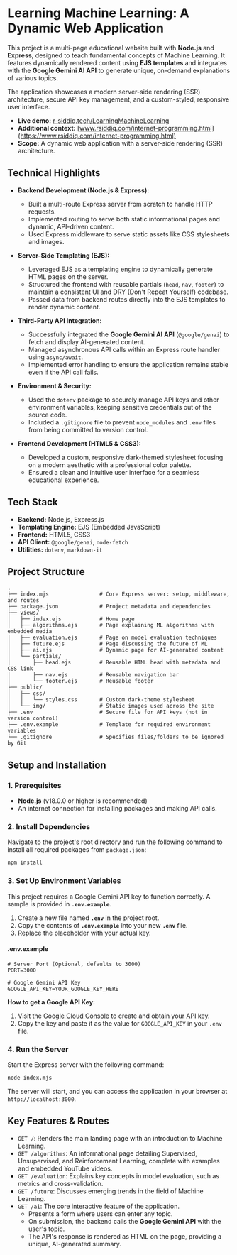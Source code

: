 # Learning Machine Learning: A Dynamic Web Application

This project is a multi-page educational website built with **Node.js** and **Express**, designed to teach fundamental concepts of Machine Learning. It features dynamically rendered content using **EJS templates** and integrates with the **Google Gemini AI API** to generate unique, on-demand explanations of various topics.

The application showcases a modern server-side rendering (SSR) architecture, secure API key management, and a custom-styled, responsive user interface.

  - **Live demo:** [r-siddiq.tech/LearningMachineLearning](https://r-siddiq.tech/LearningMachineLearning)
  - **Additional context:** [www.rsiddiq.com/internet-programming.html](https://www.rsiddiq.com/internet-programming.html)
  - **Scope:** A dynamic web application with a server-side rendering (SSR) architecture.

## Technical Highlights

  * **Backend Development (Node.js & Express):**

      * Built a multi-route Express server from scratch to handle HTTP requests.
      * Implemented routing to serve both static informational pages and dynamic, API-driven content.
      * Used Express middleware to serve static assets like CSS stylesheets and images.

  * **Server-Side Templating (EJS):**

      * Leveraged EJS as a templating engine to dynamically generate HTML pages on the server.
      * Structured the frontend with reusable partials (`head`, `nav`, `footer`) to maintain a consistent UI and DRY (Don't Repeat Yourself) codebase.
      * Passed data from backend routes directly into the EJS templates to render dynamic content.

  * **Third-Party API Integration:**

      * Successfully integrated the **Google Gemini AI API** (`@google/genai`) to fetch and display AI-generated content.
      * Managed asynchronous API calls within an Express route handler using `async/await`.
      * Implemented error handling to ensure the application remains stable even if the API call fails.

  * **Environment & Security:**

      * Used the `dotenv` package to securely manage API keys and other environment variables, keeping sensitive credentials out of the source code.
      * Included a `.gitignore` file to prevent `node_modules` and `.env` files from being committed to version control.

  * **Frontend Development (HTML5 & CSS3):**

      * Developed a custom, responsive dark-themed stylesheet focusing on a modern aesthetic with a professional color palette.
      * Ensured a clean and intuitive user interface for a seamless educational experience.

## Tech Stack

  * **Backend:** Node.js, Express.js
  * **Templating Engine:** EJS (Embedded JavaScript)
  * **Frontend:** HTML5, CSS3
  * **API Client:** `@google/genai`, `node-fetch`
  * **Utilities:** `dotenv`, `markdown-it`

## Project Structure

```
.
├── index.mjs                # Core Express server: setup, middleware, and routes
├── package.json             # Project metadata and dependencies
├── views/
│   ├── index.ejs            # Home page
│   ├── algorithms.ejs       # Page explaining ML algorithms with embedded media
│   ├── evaluation.ejs       # Page on model evaluation techniques
│   ├── future.ejs           # Page discussing the future of ML
│   ├── ai.ejs               # Dynamic page for AI-generated content
│   └── partials/
│       ├── head.ejs         # Reusable HTML head with metadata and CSS link
│       ├── nav.ejs          # Reusable navigation bar
│       └── footer.ejs       # Reusable footer
├── public/
│   ├── css/
│   │   └── styles.css       # Custom dark-theme stylesheet
│   └── img/                 # Static images used across the site
├── .env                     # Secure file for API keys (not in version control)
├── .env.example             # Template for required environment variables
└── .gitignore               # Specifies files/folders to be ignored by Git
```

## Setup and Installation

### 1\. Prerequisites

  * **Node.js** (v18.0.0 or higher is recommended)
  * An internet connection for installing packages and making API calls.

### 2\. Install Dependencies

Navigate to the project's root directory and run the following command to install all required packages from `package.json`:

```bash
npm install
```

### 3\. Set Up Environment Variables

This project requires a Google Gemini API key to function correctly. A sample is provided in **`.env.example`**.

1.  Create a new file named **`.env`** in the project root.
2.  Copy the contents of **`.env.example`** into your new **`.env`** file.
3.  Replace the placeholder with your actual key.

#### .env.example

```
# Server Port (Optional, defaults to 3000)
PORT=3000

# Google Gemini API Key
GOOGLE_API_KEY=YOUR_GOOGLE_KEY_HERE
```

**How to get a Google API Key:**

1.  Visit the [Google Cloud Console](https://console.cloud.google.com/) to create and obtain your API key.
2.  Copy the key and paste it as the value for `GOOGLE_API_KEY` in your `.env` file.

### 4\. Run the Server

Start the Express server with the following command:

```bash
node index.mjs
```

The server will start, and you can access the application in your browser at `http://localhost:3000`.

## Key Features & Routes

  * `GET /`: Renders the main landing page with an introduction to Machine Learning.
  * `GET /algorithms`: An informational page detailing Supervised, Unsupervised, and Reinforcement Learning, complete with examples and embedded YouTube videos.
  * `GET /evaluation`: Explains key concepts in model evaluation, such as metrics and cross-validation.
  * `GET /future`: Discusses emerging trends in the field of Machine Learning.
  * `GET /ai`: The core interactive feature of the application.
      * Presents a form where users can enter any topic.
      * On submission, the backend calls the **Google Gemini API** with the user's topic.
      * The API's response is rendered as HTML on the page, providing a unique, AI-generated summary.